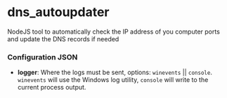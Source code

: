 # dns_autoupdater
NodeJS tool to automatically check the IP address of you computer ports and update the DNS records if needed

### Configuration JSON
 - **logger**: Where the logs must be sent, options: `winevents` || `console`. `winevents` will use the Windows log utility, `console` will write to the current process output.
